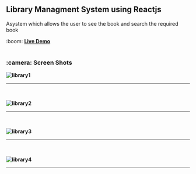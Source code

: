 <h2> Library Managment System using Reactjs</h2>
<p>Asystem which allows the user to see the book and search the required book</p>
 :boom: <b><a href="https://library-managment-reactjs.netlify.app/">Live Demo</a><b />
 
 <br /> 
 <br />
<h3> :camera: <b>Screen Shots</b> </h3>
 
![library1](https://github.com/sushmithaa20/Library-managment-rectjs/assets/68849782/d5749a5b-31b0-4966-bd8d-ec4e1995c738)
<hr><br /> 
 
![library2](https://github.com/sushmithaa20/Library-managment-rectjs/assets/68849782/aa213236-ee5d-44b3-bfa0-deea1d223cf4)
<hr><br /> 
 
![library3](https://github.com/sushmithaa20/Library-managment-rectjs/assets/68849782/34a38b5a-9452-42fd-a23a-ca25bfd4e022)
<hr><br /> 
 
![library4](https://github.com/sushmithaa20/Library-managment-rectjs/assets/68849782/949a17fd-ca25-4911-9539-b7def5aeaaa8)
<hr><br /> 


